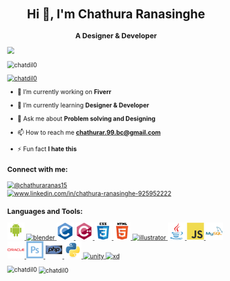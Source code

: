 <h1 align="center">Hi 👋, I'm Chathura Ranasinghe</h1>
<h3 align="center">A Designer & Developer</h3>

<img src = "https://scontent.fcmb2-2.fna.fbcdn.net/v/t1.6435-9/165384801_1388688508164491_9131380900901863803_n.jpg?_nc_cat=101&ccb=1-5&_nc_sid=e3f864&_nc_eui2=AeEyw_O9rcu1E128qo6AUEgj1T85ArBbJ_LVPzkCsFsn8nhxoKQXyBXxMbXy8isvx-ntY95RKLXszdzFBLvVS2Hu&_nc_ohc=vy5kyyHBVLMAX-bWXVG&_nc_ht=scontent.fcmb2-2.fna&oh=00_AT-kWmlJImODR1pgUZanCFyXquuT67QeT6ba7PyX5CJ7bw&oe=61ED3455">

<p align="left"> <img src="https://komarev.com/ghpvc/?username=chatdil0&label=Profile%20views&color=0e75b6&style=flat" alt="chatdil0" /> </p>

<p align="left"> <a href="https://github.com/ryo-ma/github-profile-trophy"><img src="https://github-profile-trophy.vercel.app/?username=chatdil0" alt="chatdil0" /></a> </p>

- 🔭 I’m currently working on **Fiverr**

- 🌱 I’m currently learning **Designer & Developer**

- 💬 Ask me about **Problem solving and Designing**

- 📫 How to reach me **chathurar.99.bc@gmail.com**

- ⚡ Fun fact **I hate this**

<h3 align="left">Connect with me:</h3>
<p align="left">
<a href="https://twitter.com/@chathuraranas15" target="blank"><img align="center" src="https://raw.githubusercontent.com/rahuldkjain/github-profile-readme-generator/master/src/images/icons/Social/twitter.svg" alt="@chathuraranas15" height="30" width="40" /></a>
<a href="https://linkedin.com/in/www.linkedin.com/in/chathura-ranasinghe-925952222" target="blank"><img align="center" src="https://raw.githubusercontent.com/rahuldkjain/github-profile-readme-generator/master/src/images/icons/Social/linked-in-alt.svg" alt="www.linkedin.com/in/chathura-ranasinghe-925952222" height="30" width="40" /></a>
</p>

<h3 align="left">Languages and Tools:</h3>
<p align="left"> <a href="https://developer.android.com" target="_blank" rel="noreferrer"> <img src="https://raw.githubusercontent.com/devicons/devicon/master/icons/android/android-original-wordmark.svg" alt="android" width="40" height="40"/> </a> <a href="https://www.blender.org/" target="_blank" rel="noreferrer"> <img src="https://download.blender.org/branding/community/blender_community_badge_white.svg" alt="blender" width="40" height="40"/> </a> <a href="https://www.cprogramming.com/" target="_blank" rel="noreferrer"> <img src="https://raw.githubusercontent.com/devicons/devicon/master/icons/c/c-original.svg" alt="c" width="40" height="40"/> </a> <a href="https://www.w3schools.com/cpp/" target="_blank" rel="noreferrer"> <img src="https://raw.githubusercontent.com/devicons/devicon/master/icons/cplusplus/cplusplus-original.svg" alt="cplusplus" width="40" height="40"/> </a> <a href="https://www.w3schools.com/css/" target="_blank" rel="noreferrer"> <img src="https://raw.githubusercontent.com/devicons/devicon/master/icons/css3/css3-original-wordmark.svg" alt="css3" width="40" height="40"/> </a> <a href="https://www.w3.org/html/" target="_blank" rel="noreferrer"> <img src="https://raw.githubusercontent.com/devicons/devicon/master/icons/html5/html5-original-wordmark.svg" alt="html5" width="40" height="40"/> </a> <a href="https://www.adobe.com/in/products/illustrator.html" target="_blank" rel="noreferrer"> <img src="https://www.vectorlogo.zone/logos/adobe_illustrator/adobe_illustrator-icon.svg" alt="illustrator" width="40" height="40"/> </a> <a href="https://www.java.com" target="_blank" rel="noreferrer"> <img src="https://raw.githubusercontent.com/devicons/devicon/master/icons/java/java-original.svg" alt="java" width="40" height="40"/> </a> <a href="https://developer.mozilla.org/en-US/docs/Web/JavaScript" target="_blank" rel="noreferrer"> <img src="https://raw.githubusercontent.com/devicons/devicon/master/icons/javascript/javascript-original.svg" alt="javascript" width="40" height="40"/> </a> <a href="https://www.mysql.com/" target="_blank" rel="noreferrer"> <img src="https://raw.githubusercontent.com/devicons/devicon/master/icons/mysql/mysql-original-wordmark.svg" alt="mysql" width="40" height="40"/> </a> <a href="https://www.oracle.com/" target="_blank" rel="noreferrer"> <img src="https://raw.githubusercontent.com/devicons/devicon/master/icons/oracle/oracle-original.svg" alt="oracle" width="40" height="40"/> </a> <a href="https://www.photoshop.com/en" target="_blank" rel="noreferrer"> <img src="https://raw.githubusercontent.com/devicons/devicon/master/icons/photoshop/photoshop-line.svg" alt="photoshop" width="40" height="40"/> </a> <a href="https://www.php.net" target="_blank" rel="noreferrer"> <img src="https://raw.githubusercontent.com/devicons/devicon/master/icons/php/php-original.svg" alt="php" width="40" height="40"/> </a> <a href="https://www.python.org" target="_blank" rel="noreferrer"> <img src="https://raw.githubusercontent.com/devicons/devicon/master/icons/python/python-original.svg" alt="python" width="40" height="40"/> </a> <a href="https://unity.com/" target="_blank" rel="noreferrer"> <img src="https://www.vectorlogo.zone/logos/unity3d/unity3d-icon.svg" alt="unity" width="40" height="40"/> </a> <a href="https://www.adobe.com/products/xd.html" target="_blank" rel="noreferrer"> <img src="https://cdn.worldvectorlogo.com/logos/adobe-xd.svg" alt="xd" width="40" height="40"/> </a> </p>

<p><img align="left" src="https://github-readme-stats.vercel.app/api/top-langs?username=chatdil0&show_icons=true&locale=en&layout=compact" alt="chatdil0" /></p>

<p>&nbsp;<img align="center" src="https://github-readme-stats.vercel.app/api?username=chatdil0&show_icons=true&locale=en" alt="chatdil0" /></p>

